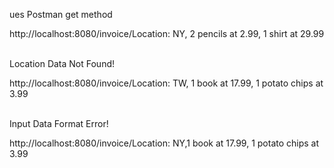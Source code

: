 ues Postman get method </p>
http://localhost:8080/invoice/Location: NY, 2 pencils at 2.99, 1 shirt at 29.99</p>
<br>
Location Data Not Found!</p>
http://localhost:8080/invoice/Location: TW, 1 book at 17.99, 1 potato chips at 3.99</p>
<br>
Input Data Format Error!</p>
http://localhost:8080/invoice/Location: NY,1 book at 17.99, 1 potato chips at 3.99</p>
